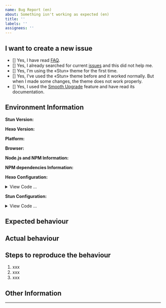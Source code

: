 ```yaml
---
name: Bug Report (en)
about: Something isn't working as expected (en)
title: ''
labels: ''
assignees: ''
---
```


<!-- Note: Please follow this issue template to provide relevant information -->

## I want to create a new issue

<!-- Change [] to [x] to select -->
- [] Yes, I have read [FAQ](https://github.com/liuyib/hexo-theme-stun/blob/master/FAQ.md).
- [] Yes, I already searched for current [issues](https://github.com/liuyib/hexo-theme-stun/issues) and this did not help me.
- [] Yes, I'm using the «Stun» theme for the first time.
- [] Yes, I've used the «Stun» theme before and it worked normally. But when I made some changes, the theme does not work properly.
- [] Yes, I used the [Smooth Upgrade](https://liuyib.github.io/hexo-theme-stun/zh-CN/advanced/advanced.html#%E5%B9%B3%E6%BB%91%E5%8D%87%E7%BA%A7) feature and have read its documentation.

## Environment Information

**Stun Version:**


**Hexo Version:**


<!-- Windows / macOS / Linux / Android / iOS -->
<!-- e.g. Windows 10, iOS 12 -->
**Platform:**


<!-- Chrome / Safari / FireFox / ... -->
<!-- e.g. Chrome 83, FireFox 80 -->
**Browser:**


<!-- Run `node -v && npm -v`, and paste the output infomation here. -->
**Node.js and NPM Information:**


<!-- Enter the Hexo directory, run `npm ls --depth 0`, and paste the output information here. -->
**NPM dependencies Information:**


**Hexo Configuration:**

<details>
<summary>View Code ...</summary>

<!-- Paste the configuration in Hexo '_config.yml' here. -->
```yml

```

</details>

**Stun Configuration:**

<details>
<summary>View Code ...</summary>

<!-- Paste the configuration in Stun '_config.yml' here. -->
```yml

```

</details>

## Expected behaviour


## Actual behaviour


## Steps to reproduce the behaviour

<!-- Please try to provide screenshots to help me locate the problem. -->
1. xxx
2. xxx
3. xxx

## Other Information


---

<!--
Like hexo-theme-stun? Please consider starring the repo to support it! Your support is my biggest encouragement!
-->
